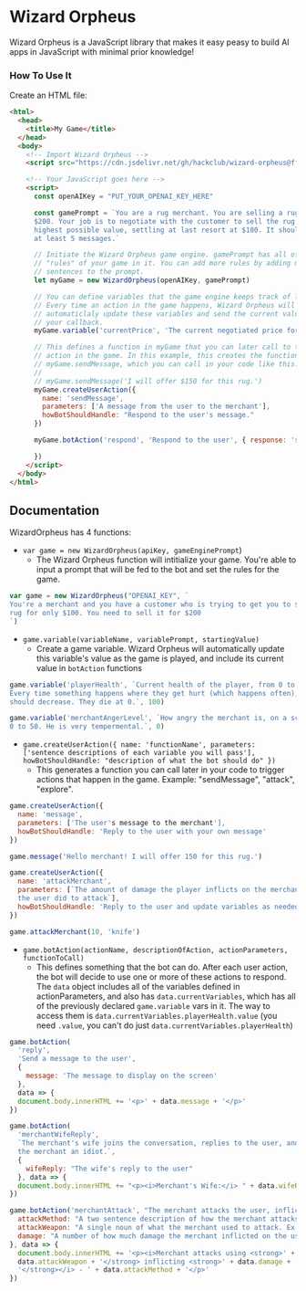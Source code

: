 # Wizard Orpheus

Wizard Orpheus is a JavaScript library that makes it easy peasy to build AI apps in JavaScript with minimal prior knowledge!

### How To Use It

Create an HTML file:

```html
<html>
  <head>
    <title>My Game</title>
  </head>
  <body>
    <!-- Import Wizard Orpheus -->
    <script src="https://cdn.jsdelivr.net/gh/hackclub/wizard-orpheus@ff51edc57157adda99abff5cc4ac71a20285712c/wizard_orpheus.js"></script>

    <!-- Your JavaScript goes here -->
    <script>
      const openAIKey = "PUT_YOUR_OPENAI_KEY_HERE"

      const gamePrompt = `You are a rug merchant. You are selling a rug for
      $200. Your job is to negotiate with the customer to sell the rug for the
      highest possible value, settling at last resort at $100. It should take
      at least 5 messages.`

      // Initiate the Wizard Orpheus game engine. gamePrompt has all of the
      // "rules" of your game in it. You can add more rules by adding more
      // sentences to the prompt.
      let myGame = new WizardOrpheus(openAIKey, gamePrompt)

      // You can define variables that the game engine keeps track of like this.
      // Every time an action in the game happens, Wizard Orpheus will
      // automaticlaly update these variables and send the current values to
      // your callback.
      myGame.variable('currentPrice', 'The current negotiated price for the rug', 200)

      // This defines a function in myGame that you can later call to trigger an
      // action in the game. In this example, this creates the function
      // myGame.sendMessage, which you can call in your code like this:
      //
      // myGame.sendMessage('I will offer $150 for this rug.')
      myGame.createUserAction({
        name: 'sendMessage',
        parameters: ['A message from the user to the merchant'],
        howBotShouldHandle: "Respond to the user's message."
      })

      myGame.botAction('respond', 'Respond to the user', { response: 'sample response' }, data => {

      })
    </script>
  </body>
</html>
```

## Documentation

WizardOrpheus has 4 functions:

- `var game = new WizardOrpheus(apiKey, gameEnginePrompt`)
  - The Wizard Orpheus function will intitialize your game. You're able to input a prompt that will be fed to the bot and set the rules for the game. 

```js
var game = new WizardOrpheus("OPENAI_KEY", `
You're a merchant and you have a customer who is trying to get you to sell your
rug for only $100. You need to sell it for $200
`)
```

- `game.variable(variableName, variablePrompt, startingValue)`
  - Create a game variable. Wizard Orpheus will automatically update this variable's value as the game is played, and include its current value in `botAction` functions

```js
game.variable('playerHealth', `Current health of the player, from 0 to 100.
Every time something happens where they get hurt (which happens often), this
should decrease. They die at 0.`, 100)

game.variable('merchantAngerLevel', `How angry the merchant is, on a scale from
0 to 50. He is very tempermental.`, 0)
```

- `game.createUserAction({ name: 'functionName', parameters: ['sentence descriptions of each variable you will pass'], howBotShouldHandle: "description of what the bot should do" })`
  - This generates a function you can call later in your code to trigger actions that happen in the game. Example: "sendMessage", "attack", "explore".

```js
game.createUserAction({
  name: 'message',
  parameters: ['The user's message to the merchant'],
  howBotShouldHandle: 'Reply to the user with your own message'
})

game.message('Hello merchant! I will offer 150 for this rug.')

game.createUserAction({
  name: 'attackMerchant',
  parameters: [`The amount of damage the player inflicts on the merchant', 'What
  the user did to attack`],
  howBotShouldHandle: 'Reply to the user and update variables as needed.'
})

game.attackMerchant(10, 'knife')
```

- `game.botAction(actionName, descriptionOfAction, actionParameters, functionToCall)`
  - This defines something that the bot can do. After each user action, the bot will decide to use one or more of these actions to respond. The `data` object includes all of the variables defined in actionParameters, and also has `data.currentVariables`, which has all of the previously declared `game.variable` vars in it. The way to access them is `data.currentVariables.playerHealth.value` (you need `.value`, you can't do just `data.currentVariables.playerHealth`)

```js
game.botAction(
  'reply',
  'Send a message to the user',
  {
    message: 'The message to display on the screen'
  },
  data => {
  document.body.innerHTML += '<p>' + data.message + '</p>'
})

game.botAction(
  'merchantWifeReply',
  `The merchant's wife joins the conversation, replies to the user, and calls
  the merchant an idiot.`,
  {
    wifeReply: "The wife's reply to the user"
  }, data => {
  document.body.innerHTML += "<p><i>Merchant's Wife:</i> " + data.wifeReply + "</p>"
})

game.botAction('merchantAttack', "The merchant attacks the user, inflicting damage", {
  attackMethod: "A two sentence description of how the merchant attacks the user.",
  attackWeapon: "A single noun of what the merchant used to attack. Ex. 'candlestick'",
  damage: "A number of how much damage the merchant inflicted on the user"
}, data => {
  document.body.innerHTML += '<p><i>Merchant attacks using <strong>' +
  data.attackWeapon + '</strong> inflicting <strong>' + data.damage +
  '</strong></i> - ' + data.attackMethod + '</p>'
})
```